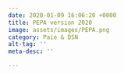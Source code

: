 ```yaml
---
date: 2020-01-09 16:06:20 +0000
title: PEPA version 2020
image: assets/images/PEPA.png
category: Paie & DSN
alt-tag: ''
meta-desc: ''

---
```

